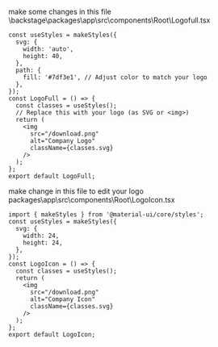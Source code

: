 make some changes in this file \backstage\packages\app\src\components\Root\Logofull.tsx
```
const useStyles = makeStyles({
  svg: {
    width: 'auto',
    height: 40,
  },
  path: {
    fill: '#7df3e1', // Adjust color to match your logo
  },
});
const LogoFull = () => {
  const classes = useStyles();
  // Replace this with your logo (as SVG or <img>)
  return (
    <img 
      src="/download.png" 
      alt="Company Logo" 
      className={classes.svg}
    />
  );
};
export default LogoFull;
```
make change in this file to edit your logo packages\app\src\components\Root\LogoIcon.tsx
```
import { makeStyles } from '@material-ui/core/styles';
const useStyles = makeStyles({
  svg: {
    width: 24,
    height: 24,
  },
});
const LogoIcon = () => {
  const classes = useStyles();
  return (
    <img 
      src="/download.png" 
      alt="Company Icon" 
      className={classes.svg}
    />
  );
};
export default LogoIcon;

```
